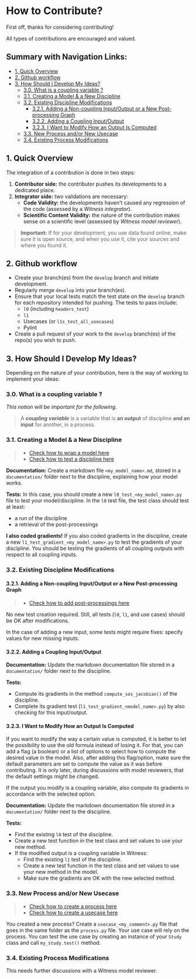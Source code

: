 # How to Contribute?

First off, thanks for considering contributing! 

All types of contributions are encouraged and valued.

##  Summary with Navigation Links:
- [1. Quick Overview](#1-quick-overview)
- [2. Github workflow](#2-github-workflow)
- [3. How Should I Develop My Ideas?](#3-how-should-i-develop-my-ideas)
  - [3.0. What is a coupling variable ?](#30-what-is-a-coupling-variable)
  - [3.1. Creating a Model & a New Discipline](#31-creating-a-model--a-new-discipline)
  - [3.2. Existing Discipline Modifications](#32-existing-discipline-modifications)
    - [3.2.1. Adding a Non-coupling Input/Output or a New Post-processing Graph](#321-adding-a-non-coupling-inputoutput-or-a-new-post-processing-graph)
    - [3.2.2. Adding a Coupling Input/Output](#322-adding-a-coupling-inputoutput)
    - [3.2.3. I Want to Modify How an Output Is Computed](#323-i-want-to-modify-how-an-output-is-computed)
  - [3.3. New Process and/or New Usecase](#33-new-process-andor-new-usecase)
  - [3.4. Existing Process Modifications](#34-existing-process-modifications)

## 1. Quick Overview
The integration of a contribution is done in two steps:
1. **Contributor side:** the contributor pushes its developments to a dedicated place.
2. **Integrator side:** two validations are necessary:
    - **Code Validity:** the developments haven't caused any regression of the code (assessed by a *Witness integrator*).
    - **Scientific Content Validity:** the nature of the contribution makes sense on a scientific level (assessed by *Witness model reviewer*).

> **Important:** If for your development, you use data found online, make sure it is open source, and when you use it, cite your sources and where you found it.

## 2. Github workflow
- Create your branch(es) from the `develop` branch and initiate development.
- Regularly merge `develop` into your branch(es).
- Ensure that your local tests match the test state on the `develop` branch for each repository intended for pushing. The tests to pass include:
  - `l0` (including `headers_test`)
  - `l1`
  - Usecases (or `l1s_test_all_usecases`)
  - Pylint
- Create a pull request of your work to the `develop` branch(es) of the repo(s) you wish to push.

## 3. How Should I Develop My Ideas?
Depending on the nature of your contribution, here is the way of working to implement your ideas:

### 3.0. What is a coupling variable ?
_This notion will be important for the following._
> A **_coupling variable_** is a variable that is **an output** of discipline **and an input** for another, in a process.

### 3.1. Creating a Model & a New Discipline
> - [Check how to wrap a model here](https://sostrades-core.readthedocs.io/en/latest/how-to/wrap-model.html)
> - [Check how to test a discipline here](https://sostrades-core.readthedocs.io/en/latest/how-to/test-wrap.html)

**Documentation:** Create a markdown file `<my_model_name>.md`, stored in a `documentation/` folder next to the discipline, explaining how your model works.

**Tests:**
In this case, you should create a new `l0_test_<my_model_name>.py` file to test your model/discipline.
In the `l0` test file, the test class should test at least:
- a run of the discipline
- a retrieval of the post-processings

**I also coded gradients!**
If you also coded gradients in the discipline, create a new `l1_test_gradient_<my_model_name>.py` to test the gradients of your discipline.
You should be testing the gradients of all coupling outputs with respect to all coupling inputs.

### 3.2. Existing Discipline Modifications

#### 3.2.1. Adding a Non-coupling Input/Output or a New Post-processing Graph
> - [Check how to add post-processings here](https://sostrades-core.readthedocs.io/en/latest/how-to/create-postprocessing.html)

No new test creation required. Still, all tests (`l0`, `l1`, and use cases) should be OK after modifications.

In the case of adding a new input, some tests might require fixes: specify values for new missing inputs.

#### 3.2.2. Adding a Coupling Input/Output

**Documentation:** Update the markdown documentation file stored in a `documentation/` folder next to the discipline.

**Tests:**
- Compute its gradients in the method `compute_sos_jacobian()` of the discipline.
- Complete its gradient test (`l1_test_gradient_<model_name>.py`) by also checking for this input/output.

#### 3.2.3. I Want to Modify How an Output Is Computed
If you want to modify the way a certain value is computed, it is better to let the possibility to use the old formula instead of losing it.
For that, you can add a flag (a boolean) or a list of options to select how to compute the desired value in the model.
Also, after adding this flag/option, make sure the default parameters are set to compute the value as it was before contributing.
It is only later, during discussions with model reviewers, that the default settings might be changed.

If the output you modify is a coupling variable, also compute its gradients in accordance with the selected option.

**Documentation:** Update the markdown documentation file stored in a `documentation/` folder next to the discipline.

**Tests:**
- Find the existing `l0` test of the discipline.
- Create a new test function in the test class and set values to use your new method.
- If the modified output is a coupling variable in Witness:
  - Find the existing `l1` test of the discipline.
  - Create a new test function in the test class and set values to use your new method in the model.
  - Make sure the gradients are OK with the new selected method.

### 3.3. New Process and/or New Usecase
> - [Check how to create a process here](https://sostrades-core.readthedocs.io/en/latest/how-to/create-process.html)
> - [Check how to create a usecase here](https://sostrades-core.readthedocs.io/en/latest/how-to/create-usecase.html)

You created a new process? Create a `usecase_<my_comment>.py` file that goes in the same folder as the `process.py` file.
Your use case will rely on the process. You can test the use case by creating an instance of your `Study` class and call `my_study.test()` method.

### 3.4. Existing Process Modifications
This needs further discussions with a Witness model reviewer.
